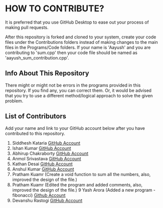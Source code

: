 # HOW TO CONTRIBUTE?

It is preferred that you use GitHub Desktop to ease out your process of making pull requests.

After this repository is forked and cloned to your system, create your code files under the Contributions folders instead of making changes to the main files in the Programs/Code folders.
If your name is 'Aayush' and you are contributing to 'sum.cpp' then your code file should be named as 'aayush_sum_contribution.cpp'.

## Info About This Repository
There might or might not be errors in the programs provided in this repository. If you find any, you can correct them. Or, it would be advised that you try to use a different method/logical approach to solve the given problem.

## List of Contributors
Add your name and link to your GitHub account below after you have contributed to this repository.

1. Siddhesh Kataria [GitHub Account](https://www.github.com/siddkataria)
2. Ishan Kumar [GitHub Account](https://www.github.com/IshanKumar2001)
3. Abhirup Chakraborty [GitHub Account](https://www.github.com/yoloabhi)
4. Anmol Srivastava [GitHub Account](https://www.github.com/anmolsri150)
5. Kathan Desai [GitHub Account](https://github.com/kathan3009/)
6. Anshul Kumar [GitHub Account](https://www.github.com/formalemon)
7. Pratham Kuamr (Create a void function to sum all the numbers, also, improved the design of the file.)
8. Pratham Kuamr (Edited the program and added comments, also, improved the design of the file.)
9 Yash Arora (Added a new program - fibonacci) [Github Account](https://github.com/yashar1908)
10. Devanshu Rastogi [GitHub Account](https://github.com/devanshu052000)


